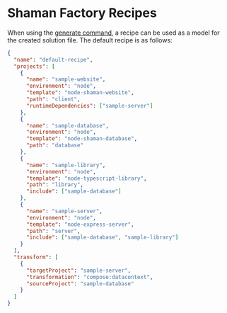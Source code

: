 # Shaman Factory Recipes

When using the [generate command](https://github.com/iotshaman/shaman-factory/tree/v2#generate-command), a recipe can be used as a model for the created solution file. The default recipe is as follows:

```json
{
  "name": "default-recipe",
  "projects": [
    {
      "name": "sample-website",
      "environment": "node",
      "template": "node-shaman-website",
      "path": "client",
      "runtimeDependencies": ["sample-server"]
    },
    {
      "name": "sample-database",
      "environment": "node",
      "template": "node-shaman-database",
      "path": "database"
    },
    {
      "name": "sample-library",
      "environment": "node",
      "template": "node-typescript-library",
      "path": "library",
      "include": ["sample-database"]
    },
    {
      "name": "sample-server",
      "environment": "node",
      "template": "node-express-server",
      "path": "server",
      "include": ["sample-database", "sample-library"]
    }
  ],
  "transform": [
    {
      "targetProject": "sample-server",
      "transformation": "compose:datacontext",
      "sourceProject": "sample-database"
    }
  ]
}
```
